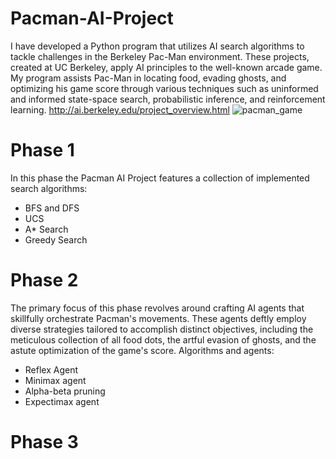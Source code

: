 # Pacman-AI-Project
I have developed a Python program that utilizes AI search algorithms to tackle challenges in the Berkeley Pac-Man environment. These projects, created at UC Berkeley, apply AI principles to the well-known arcade game. My program assists Pac-Man in locating food, evading ghosts, and optimizing his game score through various techniques such as uninformed and informed state-space search, probabilistic inference, and reinforcement learning.
http://ai.berkeley.edu/project_overview.html
![pacman_game](https://github.com/moujanmrj/Pacman-AI-Project/assets/58330491/2895d5c7-bb6e-4e89-9aa3-d356c3dcb46d)

# Phase 1
In this phase the Pacman AI Project features a collection of implemented search algorithms:
- BFS and DFS
- UCS
- A* Search
- Greedy Search

# Phase 2
The primary focus of this phase revolves around crafting AI agents that skillfully orchestrate Pacman's movements. These agents deftly employ diverse strategies tailored to accomplish distinct objectives, including the meticulous collection of all food dots, the artful evasion of ghosts, and the astute optimization of the game's score.
Algorithms and agents:
- Reflex Agent
- Minimax agent
- Alpha-beta pruning
- Expectimax agent

# Phase 3

